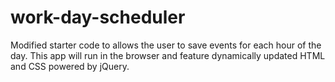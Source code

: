 # work-day-scheduler
Modified starter code to allows the user to save events for each hour of the day.  This app will run in the browser and feature dynamically updated HTML and CSS powered by jQuery.
